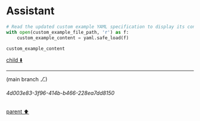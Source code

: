 # Assistant

```python
# Read the updated custom example YAML specification to display its content here
with open(custom_example_file_path, 'r') as f:
    custom_example_content = yaml.safe_load(f)

custom_example_content
```

[child ⬇️](#4d003e83-3f96-414b-b466-228ea7dd8150)

---

(main branch ⎇)
###### 4d003e83-3f96-414b-b466-228ea7dd8150
[parent ⬆️](#f9d3a5ff-1e33-4550-ad5a-514b031463a2)
